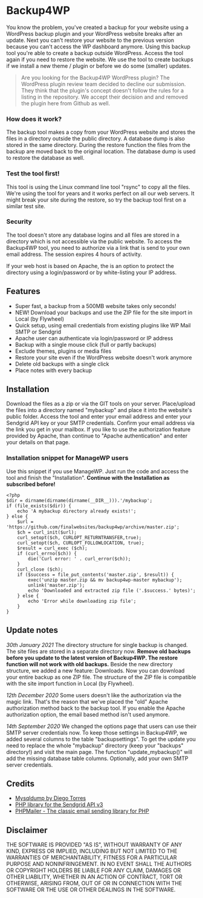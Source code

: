 # Backup4WP

You know the problem, you've created a backup for your website using a WordPress backup plugin and your WordPress website breaks after an update. Next you can't restore your website to the previous version because you can't access the WP dashboard anymore.
Using this backup tool you're able to create a backup outside WordPress. Access the tool again if you need to restore the website. We use the tool to create backups if we install a new theme / plugin or before we do some (smaller) updates.

> Are you looking for the Backup4WP WordPress plugin? The WordPress plugin review team decided to decline our submission. They think that the plugin's concept doesn't follow the rules for a listing in the repository. We accept their decision and and removed the plugin here from Github as well.

### How does it work?
The backup tool makes a copy from your WordPress website and stores the files in a directory outside the public directory. A database dump is also stored in the same directory. During the restore function the files from the backup are moved back to the original location. The database dump is used to restore the database as well.

### Test the tool first!
This tool is using the Linux command line tool "rsync" to copy all the files. We're using the tool for years and it works perfect on all our web servers. It might break your site during the restore, so try the backup tool first on a similar test site.

### Security
The tool doesn't store any database logins and all files are stored in a directory which is not accessible via the public website. To access the Backup4WP tool, you need to authorize via a link that is send to your own email address. The session expires 4 hours of activity.

If your web host is based on Apache, the is an option to protect the directory using a login/password or by white-listing your IP address.

## Features
* Super fast, a backup from a 500MB website takes only seconds!
* NEW! Download your backups and use the ZIP file for the site import in Local (by Flywheel)
* Quick setup, using email credentials from existing plugins like WP Mail SMTP or Sendgrid
* Apache user can authenticate via login/password or IP address
* Backup with a single mouse click (full or partly backups)
* Exclude themes, plugins or media files
* Restore your site even if the WordPress website doesn't work anymore
* Delete old backups with a single click
* Place notes with every backup

## Installation

Download the files as a zip or via the GIT tools on your server. Place/upload the files into a directory named "mybackup" and place it into the website's public folder. Access the tool and enter your email address and enter your Sendgrid API key or your SMTP credentials. Confirm your email address via the link you get in your mailbox.
If you like to use the authorization feature provided by Apache, than continue to "Apache authentication" and enter your details on that page.

### Installation snippet for ManageWP users

Use this snippet if you use ManageWP. Just run the code and access the tool and finish the "Installation". **Continue with the Installation as subscribed before!**

    <?php
    $dir = dirname(dirname(dirname(__DIR__))).'/mybackup';
    if (file_exists($dir)) {
    	echo 'A mybackup directory already exists!';
    } else {
    	$url = 'https://github.com/finalwebsites/backup4wp/archive/master.zip';
    	$ch = curl_init($url);
    	curl_setopt($ch, CURLOPT_RETURNTRANSFER,true);
    	curl_setopt($ch, CURLOPT_FOLLOWLOCATION, true);
    	$result = curl_exec ($ch);
    	if (curl_errno($ch)) {
    		die('Curl error: ' . curl_error($ch));
    	}
    	curl_close ($ch);
    	if ($success = file_put_contents('master.zip', $result)) {
    		exec('unzip master.zip && mv backup4wp-master mybackup');
    		unlink('master.zip');
            echo 'Downloaded and extracted zip file ('.$success.' bytes)';
    	} else {
    		echo 'Error while downloading zip file';
    	}
    }


## Update notes

*30th January 2021*
The directory structure for single backup is changed. The site files are stored in a separate directory now. **Remove old backups before you update to the latest version of Backup4WP. The restore function will not work with old backups.** Beside the new directory structure, we added a new feature: Downloads. Now you can download your entire backup as one ZIP file. The structure of the ZIP file is compatible with the site import function in Local (by Flywheel).

*12th December 2020*
Some users doesn't like the authorization via the magic link. That's the reason that we've placed the "old" Apache authorization method back to the backup tool. If you enable the Apache authorization option, the email based method isn't used anymore.

*14th September 2020*
We changed the options page that users can use their SMTP server credentials now. To keep those settings in Backup4WP, we added several columns to the table "backupsettings". To get the update you need to replace the whole "mybackup" directory (keep your "backups" directory!) and visit the main page. The function "update_mybackup()" will add the missing database table columns. Optionally, add your own SMTP server credentials.

## Credits
* [Mysqldump by Diego Torres](https://github.com/ifsnop/mysqldump-php)
* [PHP library for the Sendgrid API v3](https://github.com/sendgrid/sendgrid-php/)
* [PHPMailer - The classic email sending library for PHP](https://github.com/PHPMailer/PHPMailer)

## Disclaimer

THE SOFTWARE IS PROVIDED "AS IS", WITHOUT WARRANTY OF ANY KIND, EXPRESS OR IMPLIED, INCLUDING BUT NOT LIMITED TO THE WARRANTIES OF MERCHANTABILITY, FITNESS FOR A PARTICULAR PURPOSE AND NONINFRINGEMENT. IN NO EVENT SHALL THE AUTHORS OR COPYRIGHT HOLDERS BE LIABLE FOR ANY CLAIM, DAMAGES OR OTHER LIABILITY, WHETHER IN AN ACTION OF CONTRACT, TORT OR OTHERWISE, ARISING FROM, OUT OF OR IN CONNECTION WITH THE SOFTWARE OR THE USE OR OTHER DEALINGS IN THE SOFTWARE.
